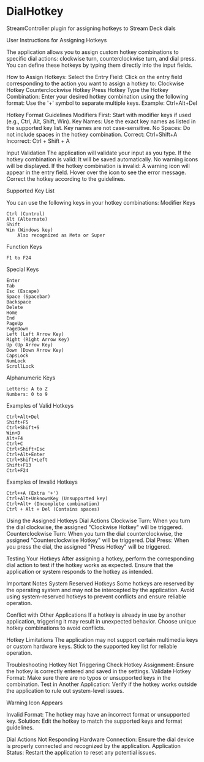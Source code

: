 # DialHotkey
StreamController plugin for assigning hotkeys to Stream Deck dials

User Instructions for Assigning Hotkeys

The application allows you to assign custom hotkey combinations to specific dial actions: clockwise turn, counterclockwise turn, and dial press. You can define these hotkeys by typing them directly into the input fields.

How to Assign Hotkeys:
    Select the Entry Field:
        Click on the entry field corresponding to the action you want to assign a hotkey to:
            Clockwise Hotkey
            Counterclockwise Hotkey
            Press Hotkey
    Type the Hotkey Combination:
        Enter your desired hotkey combination using the following format:
            Use the '+' symbol to separate multiple keys.
            Example: Ctrl+Alt+Del

Hotkey Format Guidelines
    Modifiers First:
        Start with modifier keys if used (e.g., Ctrl, Alt, Shift, Win).
    Key Names:
        Use the exact key names as listed in the supported key list.
        Key names are not case-sensitive.
    No Spaces:
        Do not include spaces in the hotkey combination.
        Correct: Ctrl+Shift+A
        Incorrect: Ctrl + Shift + A

Input Validation
    The application will validate your input as you type.
    If the hotkey combination is valid:
        It will be saved automatically.
        No warning icons will be displayed.
    If the hotkey combination is invalid:
        A warning icon will appear in the entry field.
        Hover over the icon to see the error message.
        Correct the hotkey according to the guidelines.

Supported Key List

You can use the following keys in your hotkey combinations:
Modifier Keys

    Ctrl (Control)
    Alt (Alternate)
    Shift
    Win (Windows key)
        Also recognized as Meta or Super

Function Keys

    F1 to F24

Special Keys

    Enter
    Tab
    Esc (Escape)
    Space (Spacebar)
    Backspace
    Delete
    Home
    End
    PageUp
    PageDown
    Left (Left Arrow Key)
    Right (Right Arrow Key)
    Up (Up Arrow Key)
    Down (Down Arrow Key)
    CapsLock
    NumLock
    ScrollLock

Alphanumeric Keys

    Letters: A to Z
    Numbers: 0 to 9

Examples of Valid Hotkeys

    Ctrl+Alt+Del
    Shift+F5
    Ctrl+Shift+S
    Win+D
    Alt+F4
    Ctrl+C
    Ctrl+Shift+Esc
    Ctrl+Alt+Enter
    Ctrl+Shift+Left
    Shift+F13
    Ctrl+F24

Examples of Invalid Hotkeys

    Ctrl++A (Extra '+')
    Ctrl+Alt+UnknownKey (Unsupported key)
    Ctrl+Alt+ (Incomplete combination)
    Ctrl + Alt + Del (Contains spaces)

Using the Assigned Hotkeys
Dial Actions
    Clockwise Turn:
        When you turn the dial clockwise, the assigned "Clockwise Hotkey" will be triggered.
    Counterclockwise Turn:
        When you turn the dial counterclockwise, the assigned "Counterclockwise Hotkey" will be triggered.
    Dial Press:
        When you press the dial, the assigned "Press Hotkey" will be triggered.

Testing Your Hotkeys
    After assigning a hotkey, perform the corresponding dial action to test if the hotkey works as expected.
    Ensure that the application or system responds to the hotkey as intended.

Important Notes
System Reserved Hotkeys
    Some hotkeys are reserved by the operating system and may not be intercepted by the application.
        Avoid using system-reserved hotkeys to prevent conflicts and ensure reliable operation.

Conflict with Other Applications
    If a hotkey is already in use by another application, triggering it may result in unexpected behavior.
    Choose unique hotkey combinations to avoid conflicts.

Hotkey Limitations
    The application may not support certain multimedia keys or custom hardware keys.
    Stick to the supported key list for reliable operation.

Troubleshooting
Hotkey Not Triggering
    Check Hotkey Assignment:
        Ensure the hotkey is correctly entered and saved in the settings.
    Validate Hotkey Format:
        Make sure there are no typos or unsupported keys in the combination.
    Test in Another Application:
        Verify if the hotkey works outside the application to rule out system-level issues.

Warning Icon Appears

   Invalid Format:
        The hotkey may have an incorrect format or unsupported key.
    Solution:
        Edit the hotkey to match the supported keys and format guidelines.

Dial Actions Not Responding
    Hardware Connection:
        Ensure the dial device is properly connected and recognized by the application.
    Application Status:
        Restart the application to reset any potential issues.
